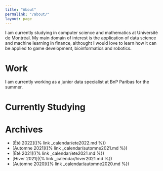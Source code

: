 ```yaml
---
title: "About"
permalink: "/about/"
layout: page
---
```


I am currently studying in computer science and mathematics at Université de 
Montréal. My main domain of interest is the application of data science and
machine learning in finance, althought I would love 
to learn how it can be applied to game development, bioinformatics and robotics.

# Work

I am currently working as a junior data specialist at BnP Paribas for the summer.

# Currently Studying



# Archives

- [Été 2022]({% link _calendar/ete2022.md %})
- [Automne 2021]({% link _calendar/automne2021.md %})
- [Été 2021]({% link _calendar/ete2021.md %})
- [Hiver 2021]({% link _calendar/hiver2021.md %})
- [Automne 2020]({% link _calendar/automne2020.md %})


